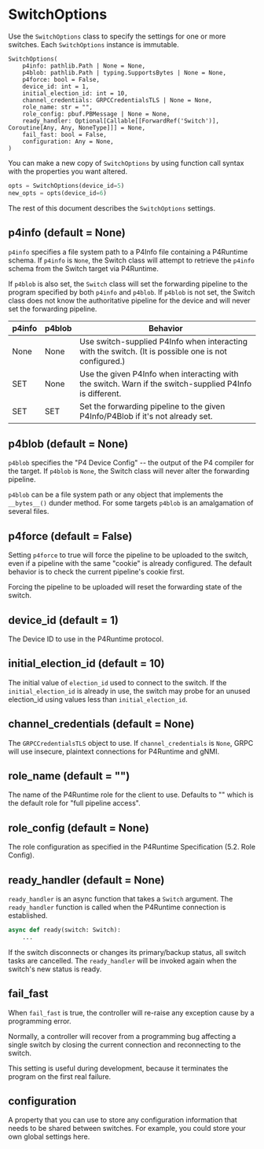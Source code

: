 # SwitchOptions

Use the `SwitchOptions` class to specify the settings for one or more switches.
Each `SwitchOptions` instance is immutable.

```
SwitchOptions(
    p4info: pathlib.Path | None = None, 
    p4blob: pathlib.Path | typing.SupportsBytes | None = None, 
    p4force: bool = False,
    device_id: int = 1, 
    initial_election_id: int = 10, 
    channel_credentials: GRPCCredentialsTLS | None = None, 
    role_name: str = "",
    role_config: pbuf.PBMessage | None = None,
    ready_handler: Optional[Callable[[ForwardRef('Switch')], Coroutine[Any, Any, NoneType]]] = None,
    fail_fast: bool = False,
    configuration: Any = None,
)
```

You can make a new copy of `SwitchOptions` by using function call syntax with the properties
you want altered.

```python
opts = SwitchOptions(device_id=5)
new_opts = opts(device_id=6)
```

The rest of this document describes the `SwitchOptions` settings.

## p4info (default = None)

`p4info` specifies a file system path to a P4Info file containing a P4Runtime schema. If `p4info` is `None`, 
the Switch class will attempt to retrieve the `p4info` schema from the Switch target via P4Runtime.

If `p4blob` is also set, the `Switch` class will set the forwarding pipeline to the program
specified by both `p4info` and `p4blob`. If `p4blob` is not set, the Switch class does not know
the authoritative pipeline for the device and will never set the forwarding pipeline.

| p4info | p4blob | Behavior
--- | --- | ---
| None | None | Use switch-supplied P4Info when interacting with the switch. (It is possible one is not configured.)
| SET | None | Use the given P4Info when interacting with the switch. Warn if the switch-supplied P4Info is different.
| SET | SET | Set the forwarding pipeline to the given P4Info/P4Blob if it's not already set. 


## p4blob (default = None)

`p4blob` specifies the "P4 Device Config" -- the output of the P4 compiler for the target. If `p4blob` is
`None`, the Switch class will never alter the forwarding pipeline.

`p4blob` can be a file system path or any object that implements the `__bytes__()` dunder method. For some
targets `p4blob` is an amalgamation of several files.

## p4force (default = False)

Setting `p4force` to true will force the pipeline to be uploaded to the switch, even if a pipeline with
the same "cookie" is already configured. The default behavior is to check the current pipeline's cookie
first.

Forcing the pipeline to be uploaded will reset the forwarding state of the switch.

## device_id (default = 1)

The Device ID to use in the P4Runtime protocol.

## initial_election_id (default = 10)

The initial value of `election_id` used to connect to the switch. If the `initial_election_id` is already
in use, the switch may probe for an unused election_id using values less than `initial_election_id`.

## channel_credentials (default = None)

The `GRPCCredentialsTLS` object to use. If `channel_credentials` is `None`, GRPC will use insecure, 
plaintext connections for P4Runtime and gNMI.

## role_name (default = "")

The name of the P4Runtime role for the client to use. Defaults to "" which is the default role for 
"full pipeline access".

## role_config (default = None)

The role configuration as specified in the P4Runtime Specification (5.2. Role Config).

## ready_handler (default = None)

`ready_handler` is an async function that takes a `Switch` argument. The `ready_handler` function is 
called when the P4Runtime connection is established.

```python
async def ready(switch: Switch):
    ...
```

If the switch disconnects or changes its primary/backup status, all switch tasks are cancelled. The
`ready_handler` will be invoked again when the switch's new status is ready.

## fail_fast

When `fail_fast` is true, the controller will re-raise any exception cause by a programming error.

Normally, a controller will recover from a programming bug affecting a single switch by closing the
current connection and reconnecting to the switch.

This setting is useful during development, because it terminates the program on the first real failure.

## configuration

A property that you can use to store any configuration information that needs to be shared between 
switches. For example, you could store your own global settings here.
